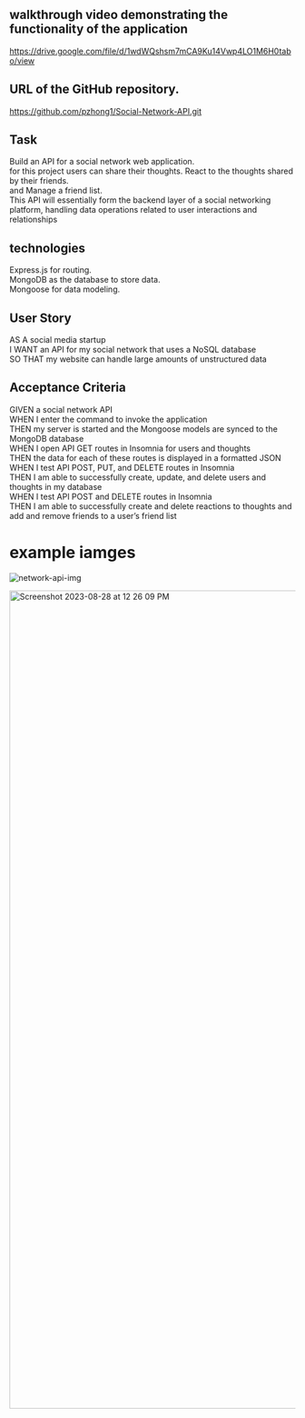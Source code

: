  ## walkthrough video demonstrating the functionality of the application 
https://drive.google.com/file/d/1wdWQshsm7mCA9Ku14Vwp4LO1M6H0tabo/view

 ## URL of the GitHub repository.
 https://github.com/pzhong1/Social-Network-API.git
 
## Task 
Build an API for a social network web application.  
for this project users can share their thoughts. React to the thoughts shared by their friends.  
and Manage a friend list.  
This API will essentially form the backend layer of a social networking platform, handling data operations related to user interactions and relationships  

## technologies

Express.js for routing.  
MongoDB as the database to store data.  
Mongoose  for data modeling.  


## User Story
AS A social media startup  
I WANT an API for my social network that uses a NoSQL database  
SO THAT my website can handle large amounts of unstructured data  

## Acceptance Criteria
GIVEN a social network API  
WHEN I enter the command to invoke the application  
THEN my server is started and the Mongoose models are synced to the MongoDB database  
WHEN I open API GET routes in Insomnia for users and thoughts  
THEN the data for each of these routes is displayed in a formatted JSON  
WHEN I test API POST, PUT, and DELETE routes in Insomnia  
THEN I am able to successfully create, update, and delete users and thoughts in my database    
WHEN I test API POST and DELETE routes in Insomnia  
THEN I am able to successfully create and delete reactions to thoughts and add and remove friends to a user’s friend list  

# example iamges
![network-api-img](https://github.com/pzhong1/Social-Network-API/assets/123424361/2fe8c529-235a-45d8-b10b-a5901c131598)


<img width="1440" alt="Screenshot 2023-08-28 at 12 26 09 PM" src="https://github.com/pzhong1/Social-Network-API/assets/123424361/cc29efcc-71db-4fda-a89a-f8c592ddf2a6">

